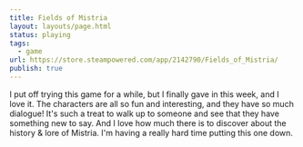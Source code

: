 ```yaml
---
title: Fields of Mistria
layout: layouts/page.html
status: playing
tags:
  - game
url: https://store.steampowered.com/app/2142790/Fields_of_Mistria/
publish: true
---
```

I put off trying this game for a while, but I finally gave in this week, and I love it. The characters are all so fun and interesting, and they have so much dialogue! It's such a treat to walk up to someone and see that they have something new to say. And I love how much there is to discover about the history & lore of Mistria. I'm having a really hard time putting this one down.
